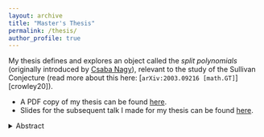 ```yaml
---
layout: archive
title: "Master's Thesis"
permalink: /thesis/
author_profile: true
---
```


My thesis defines and explores an object called the *split polynomials* (originally introduced by [Csaba Nagy][nagy]),
relevant to the study of the Sullivan Conjecture (read more about this here: [`arXiv:2003.09216 [math.GT]`][crowley20]).
- A PDF copy of my thesis can be found [here][thesis].
- Slides for the subsequent talk I made for my thesis can be found [here][slides].

[crowley]: https://www.dcrowley.net/
[nagy]: https://www.maths.gla.ac.uk/~cnagy/
[thesis]: /files/thesis.pdf
[slides]: /files/thesis-slides.pdf

<details markdown="1">
  <summary>Abstract</summary>
  The Sullivan Conjecture posits the existence of complete intersections that,
  while distinct as complex manifolds, share the same underlying smooth structure.
  In order to study these complete intersections, we rely on an associated normal map,
  which is the data maps of the form $\gamma \to \gamma^{\otimes d}$, where $\gamma$ is a line bundle.
  We define the *split polynomials*, a monoid under composition formed by polynomials
  of the form $z \mapsto z^d$ on a one-dimensional subspace of a complex vector space.
  A *split polynomials* serves as a basic model for the behaviour observed on each fibre of the normal map.
  We then explore the structure of this split polynomial space and its quotient under the unitary group action,
  which we denote as the $\mathcal A$-space. While not the primary objective,
  we hope that we may gather evidence supporting the veracity of the
  Sullivan Conjecture through the study of these spaces.
</details>
